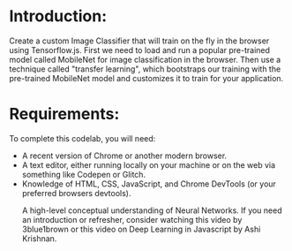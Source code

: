 # Introduction:
Create a custom Image Classifier that will train on the fly in the browser using Tensorflow.js. First we need to load and run a popular pre-trained model called MobileNet for image classification in the browser. Then use a technique called "transfer learning", which bootstraps our training with the pre-trained MobileNet model and customizes it to train for your application.

# Requirements:
To complete this codelab, you will need:

<ul><li>A recent version of Chrome or another modern browser.</li>
<li>A text editor, either running locally on your machine or on the web via something like Codepen or Glitch.</li>
<li>Knowledge of HTML, CSS, JavaScript, and Chrome DevTools (or your preferred browsers devtools).</li>
  
  
A high-level conceptual understanding of Neural Networks. If you need an introduction or refresher, consider watching this video by 3blue1brown or this video on Deep Learning in Javascript by Ashi Krishnan.
